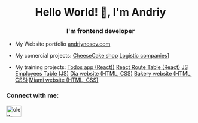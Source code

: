 <h1 align="center">Hello World! 👋, I'm Andriy</h1>
<h3 align="center">I'm frontend developer</h3>

- My Website portfolio [andriynosov.com](https://andriynosov.com/)

- My comercial projects:
[CheeseCake shop](https://nahirna-cake.com.ua/)
[Logistic companies](https://www.ukrainets.in.ua/)]

- My training projects:
[Todos app (React))](https://nosovandriy.github.io/react_todo-app-with-api/)
[React Route Table (React)](https://nosovandriy.github.io/react_people-table-advanced/)
[JS Employees Table (JS)](https://nosovandriy.github.io/js_employees_table_DOM/)
[Dia website (HTML, CSS)](https://nosovandriy.github.io/layout_dia/)
[Bakery website (HTML, CSS)](https://nosovandriy.github.io/layout_creativeBakery/)
[Miami website (HTML, CSS)](https://nosovandriy.github.io/layout_miami/)


<h3 align="left">Connect with me:</h3>
<p align="left">
<a href="https://www.linkedin.com/in/andriy-nosov/" target="blank"><img align="center" src="https://raw.githubusercontent.com/rahuldkjain/github-profile-readme-generator/master/src/images/icons/Social/linked-in-alt.svg" alt="oleg-vetrov-a580b5238" height="30" width="40" /></a>
</p>
